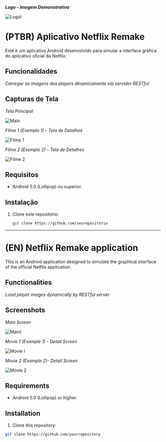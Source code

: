 _**Logo - Imagem Demonstrativa**_

![Logol](https://github.com/SAANDRIN/ImagensConjunto/blob/main/Netflix%20-%20Logo.jpg)

# (PTBR) Aplicativo Netflix Remake

Este é um aplicativo Android desenvolvido para simular a interface gráfica do aplicativo oficial da Netflix.

## Funcionalidades

_Carregar as imagens dos players dinamicamente via servidor RESTful_


## Capturas de Tela

_Tela Principal_

![Main](https://github.com/SAANDRIN/ImagensConjunto/blob/main/NetflixRemake%20-%20Tela%20Principal.png)


_Filme 1 (Exemplo 1) - Tela de Detalhes_

![Filme 1](https://github.com/SAANDRIN/ImagensConjunto/blob/main/Filme%201.png)


_Filme 2 (Exemplo 2) - Tela de Detalhes_

![Filme 2](https://github.com/SAANDRIN/ImagensConjunto/blob/main/Filme%202.png)

## Requisitos

- Android 5.0 (Lollipop) ou superior.

## Instalação

1. Clone este repositório:
   ```sh
   git clone https://github.com/seurepositório


---------------------------------------------------------------------------------------------------------------------------------------------------------------------------
# (EN) Netflix Remake application


This is an Android application designed to simulate the graphical interface of the official Netflix application.

## Functionalities

_Load player images dynamically by RESTful server_


## Screenshots

_Main Screen_

![Mainl](https://github.com/SAANDRIN/ImagensConjunto/blob/main/NetflixRemake%20-%20Tela%20Principal.png)


_Movie 1 (Example 1) - Detail Screen_

![Movie l](https://github.com/SAANDRIN/ImagensConjunto/blob/main/Filme%201.png)


_Movie 2 (Example 2)- Detail Screen_

![Movie 2](https://github.com/SAANDRIN/ImagensConjunto/blob/main/Filme%202.png)



## Requirements

- Android 5.0 (Lollipop) or higher.

## Installation

1. Clone this repository:
 ```sh
 git clone https://github.com/yourrepository
